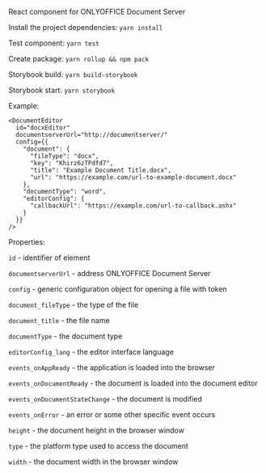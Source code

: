React component for ONLYOFFICE Document Server

Install the project dependencies:
`yarn install`

Test component:
`yarn test`

Create package:
`yarn rollup && npm pack`

Storybook build: `yarn build-storybook`

Storybook start: `yarn storybook`

Example:
```
<DocumentEditor
  id="docxEditor"
  documentserverUrl="http://documentserver/"
  config={{
    "document": {
      "fileType": "docx",
      "key": "Khirz6zTPdfd7",
      "title": "Example Document Title.docx",
      "url": "https://example.com/url-to-example-document.docx"
    },
    "documentType": "word",
    "editorConfig": {
      "callbackUrl": "https://example.com/url-to-callback.ashx"
    }
  }}
/>
```

Properties:

`id` - identifier of element

`documentserverUrl` - address ONLYOFFICE Document Server

`config` - generic configuration object for opening a file with token

`document_fileType` - the type of the file

`document_title` - the file name

`documentType` - the document type

`editorConfig_lang` - the editor interface language

`events_onAppReady` - the application is loaded into the browser

`events_onDocumentReady` - the document is loaded into the document editor

`events_onDocumentStateChange` - the document is modified

`events_onError` - an error or some other specific event occurs

`height` - the document height in the browser window

`type` - the platform type used to access the document

`width` - the document width in the browser window